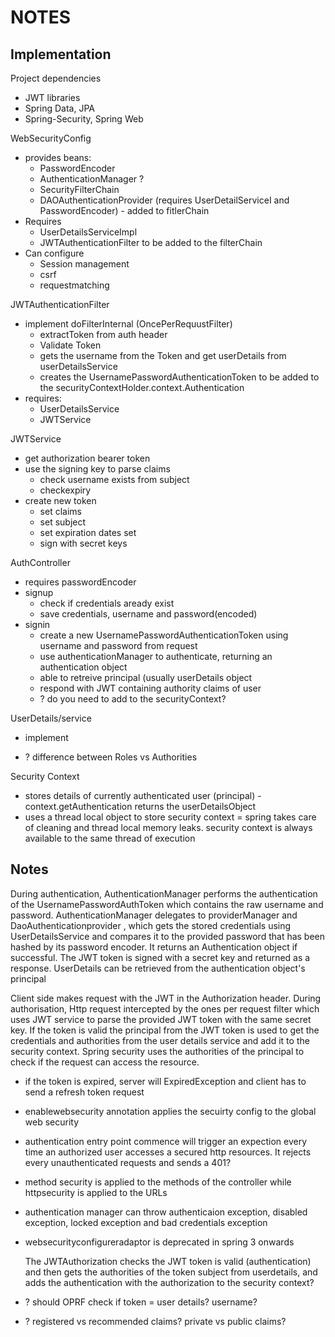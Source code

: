 # NOTES

## Implementation

Project dependencies
 - JWT libraries
 - Spring Data, JPA
 - Spring-Security, Spring Web
 
WebSecurityConfig
 - provides beans:
 	- PasswordEncoder
 	- AuthenticationManager ?
 	- SecurityFilterChain
 	- DAOAuthenticationProvider (requires UserDetailServiceI and PasswordEncoder) - added to fitlerChain
 - Requires
 	- UserDetailsServiceImpl
 	- JWTAuthenticationFilter to be added to the filterChain
 - Can configure
 	- Session management
 	- csrf
 	- requestmatching
 	
 JWTAuthenticationFilter
 - implement doFilterInternal (OncePerRequustFilter)
 	- extractToken from auth header
 	- Validate Token
 	- gets the username from the Token and get userDetails from userDetailsService
 	- creates the UsernamePasswordAuthenticationToken to be added to the securityContextHolder.context.Authentication
 - requires:
 	- UserDetailsService
 	- JWTService

JWTService
- get authorization bearer token
- use the signing key to parse claims
	- check username exists from subject
	- checkexpiry
- create new token
	- set claims
	- set subject
	- set expiration dates set
	- sign with secret keys

AuthController
- requires passwordEncoder
- signup
	- check if credentials aready exist
	- save credentials, username and password(encoded)
- signin
	- create a new UsernamePasswordAuthenticationToken using username and password from request
	- use authenticationManager to authenticate, returning an authentication object
	- able to retreive principal (usually userDetails object
	- respond with JWT containing authority claims of user
	- ? do you need to add to the securityContext?

UserDetails/service
- implement

- ? difference between Roles vs Authorities


Security Context
- stores details of currently authenticated user (principal) - context.getAuthentication returns the userDetailsObject
- uses a thread local object to store security context = spring takes care of cleaning and thread local memory leaks. security context is always available to the same thread of execution

## Notes

During authentication, AuthenticationManager performs the authentication of the UsernamePasswordAuthToken which contains the raw username and password. AuthenticationManager delegates to providerManager and DaoAuthenticationprovider , which gets the stored credentials using UserDetailsService and compares it to the provided password that has been hashed by its password encoder. It returns an Authentication object if successful. The JWT token is signed with a secret key and returned as a response. UserDetails can be retrieved from the authentication object's principal

Client side makes request with the JWT in the Authorization header. During authorisation, Http request intercepted by the ones per request filter which uses JWT service to parse the provided JWT token with the same secret key. If the token is valid the principal from the JWT token is used to get the credentials and authorities from the user details service and add it to the security context. Spring security uses the authorities of the principal to check if the request can access the resource.


- if the token is expired, server will ExpiredException and client has to send a refresh token request
- enablewebsecurity annotation applies the secuirty config to the global web security
- authentication entry point commence will trigger an expection every time an authorized user accesses a secured http resources. It rejects every unauthenticated requests and sends a 401?
- method security is applied to the methods of the controller while httpsecurity is applied to the URLs
- authentication manager can throw authenticaion exception, disabled exception, locked exception and bad credentials exception
- websecurityconfigureradaptor is deprecated in spring 3 onwards

	The JWTAuthorization checks the JWT token is valid (authentication) and then gets the authorities of the token subject from userdetails, and adds the authentication with the authorization to the security context?


- ? should OPRF check if token = user details? username?
- ? registered vs recommended claims? private vs public claims?

